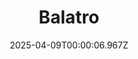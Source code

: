 ---
title: "Balatro"
id: 2379780
date: 2025-04-09T00:00:06.967Z
link: games/steam/recent/balatro
image: http://media.steampowered.com/steamcommunity/public/images/apps/2379780/b6018068070ab0e23561694c11f7950dd6f4c752.jpg
playtime_2weeks: 77
playtime_forever: 7963
playtime_windows_forever: 0
playtime_mac_forever: 192
playtime_linux_forever: 7770
playtime_deck_forever: 7770
---